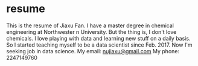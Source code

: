 # resume
This is the resume of Jiaxu Fan. 
I have a master degree in chemical engineering at Northwester n University. But the thing is, I don't love chemicals. I love playing with data and learning new stuff on a daily basis. So I started teaching myself to be a data scientist since Feb. 2017. Now I'm seeking job in data science. My email: nujiaxu@gmail.com My phone: 2247149760
